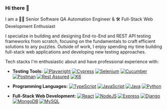 ### Hi there 👋

I am a 👨‍💻 Senior Software QA Automation Engineer & 🛠️ Full-Stack Web Development Enthusiast

I specialize in building and designing End-to-End and REST API testing frameworks from scratch, focusing on the fundamentals to craft efficient solutions to any puzzles. Outside of work, I enjoy spending my time building full-stack web applications and developing new testing approaches.

Tech stacks I'm enthusiastic about and have professional experience with:
- **Testing Tools:**
  [![Playwright](https://img.shields.io/badge/-Playwright-53BDEC?style=flat-square&logo=Playwright&logoColor=white)](https://playwright.dev/)
  [![Cypress](https://img.shields.io/badge/-Cypress-17202C?style=flat-square&logo=Cypress&logoColor=white)](https://www.cypress.io/)
  [![Selenium](https://img.shields.io/badge/-Selenium-43B02A?style=flat-square&logo=Selenium&logoColor=white)](https://www.selenium.dev/documentation/en/)
  [![Cucumber](https://img.shields.io/badge/-Cucumber-23D96C?style=flat-square&logo=Cucumber&logoColor=white)](https://cucumber.io/docs)
  [![Postman](https://img.shields.io/badge/-Postman-FF6C37?style=flat-square&logo=Postman&logoColor=white)](https://learning.postman.com/)
  [![Rest Assured](https://img.shields.io/badge/-RestAssured-6DB33F?style=flat-square&logo=Java&logoColor=white)](https://github.com/rest-assured/rest-assured)
  [![K6](https://img.shields.io/badge/-k6-7A41C5?style=flat-square&logo=k6&logoColor=white)](https://k6.io/docs/)
- **Programming Languages:**
  [![TypeScript](https://img.shields.io/badge/-TypeScript-3178C6?style=flat-square&logo=TypeScript&logoColor=white)](https://www.typescriptlang.org/)
  [![JavaScript](https://img.shields.io/badge/-JavaScript-F7DF1E?style=flat-square&logo=JavaScript&logoColor=black)](https://developer.mozilla.org/en-US/docs/Web/JavaScript)
  [![Java](https://img.shields.io/badge/-Java-007396?style=flat-square&logo=Java&logoColor=white)](https://www.oracle.com/java/)
  [![Python](https://img.shields.io/badge/-Python-3776AB?style=flat-square&logo=Python&logoColor=white)](https://www.python.org/)

- **Full-Stack Web Development:**
  [![React](https://img.shields.io/badge/-React-61DAFB?style=flat-square&logo=React&logoColor=black)](https://reactjs.org/)
  [![NodeJS](https://img.shields.io/badge/-NodeJS-339933?style=flat-square&logo=Node.js&logoColor=white)](https://nodejs.org/en/)
  [![Express](https://img.shields.io/badge/-Express-000000?style=flat-square&logo=Express&logoColor=white)](https://expressjs.com/)
  [![Django](https://img.shields.io/badge/-Django-092E20?style=flat-square&logo=Django&logoColor=white)](https://www.djangoproject.com/)
  [![MongoDB](https://img.shields.io/badge/-MongoDB-47A248?style=flat-square&logo=MongoDB&logoColor=white)](https://www.mongodb.com/)
  [![MySQL](https://img.shields.io/badge/-MySQL-4479A1?style=flat-square&logo=MySQL&logoColor=white)](https://www.mysql.com/)
